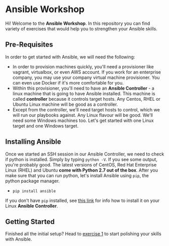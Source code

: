 # Ansible Workshop

Hi! Welcome to the **Ansible Workshop**. In this repository you can find variety of exercises that would help you to strengthen your Ansible skills.

## Pre-Requisites

In order to get started with Ansible, we will need the following:

- In order to provision machines quickly, you'll need a provisioner like vagrant, virtualbox, or even AWS account. If you work for an enterprise company, you may use your company virtual machine provisioner. You can even use Docker if it's more comfortable for you.
- Within this provisioner, you'll need to have an **Ansible Controller** - a linux machine that is going to have Ansible installed. This machine is called **controller** because it controls target hosts. Any Centos, RHEL or Ubuntu Linux machine will be good as a controller.
- Except from the controller, we'll need target hosts to control, which we will run our playbooks against. Any Linux flavour will be good. We'll need some Windows machines too. Let's get started with one Linux target and one Windows target.

## Installing Ansible

Once we started an SSH session in our Ansible Controller, we need to check if python is installed. Simply by typing `python -V`. If you see some output, you're probably good. The latest versions of CentOS, Red Hat Enterprise Linux (RHEL) and Ubuntu **come with Python 2.7 out of the box**.
After you make sure that you can run python, let's install Ansible using `pip`, the python package manager.
- `pip install ansible`

If you don't have `pip` installed, see [this link](https://pip.pypa.io/en/stable/installing/) for info how to install it on your Linux **Ansible Controller**.

## Getting Started

Finished all the initial setup? Head to [exercise 1](exercise-1) to start polishing your skills with Ansible.